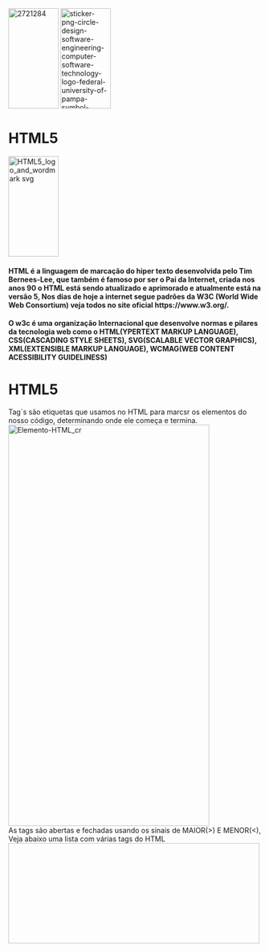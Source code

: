 <div id="readme style="width: 100; height="200"; margin: 0 auto; border: 1px solid black; text-align: center;">  
<div id="imagem1"> 
      <img width="100" height="200" alt="2721284" src="https://github.com/user-attachments/assets/0cb82e3e-bc3b-408f-ab67-25c6bcd3ade0" /> 
      <img width="100" height="200" alt="sticker-png-circle-design-software-engineering-computer-software-technology-logo-federal-university-of-pampa-symbol-microsoft-azure" src="https://github.com/user-attachments/assets/1d6f5033-2aef-49df-be90-7402a2b371aa" />    </div> 
      <div id="textos">
      <h1> HTML5 </h1>
      <img width="100" height="200" alt="HTML5_logo_and_wordmark svg" src="https://github.com/user-attachments/assets/3814711d-a52a-485c-8d93-ced5c2ba877b" />
      <h4> HTML é a linguagem de marcação do hiper texto desenvolvida pelo Tim Bernees-Lee, que também é famoso por ser o Pai da Internet, criada nos anos 90 o HTML está sendo atualizado e aprimorado e atualmente está na versão 5,
      Nos dias de hoje a internet segue padrões da W3C (World Wide Web Consortium) veja todos no site oficial https://www.w3.org/.</h4>  
      <h4> O w3c é uma organização Internacional que desenvolve normas e pilares da tecnologia web como o HTML(YPERTEXT MARKUP LANGUAGE), CSS(CASCADING STYLE SHEETS), SVG(SCALABLE VECTOR GRAPHICS), XML(EXTENSIBLE MARKUP LANGUAGE), WCMAG(WEB CONTENT ACESSIBILITY GUIDELINESS)
      </h4>
            <h1> HTML5 </h1>
            <p> Tag´s são etiquetas que usamos no HTML para marcsr os elementos do nosso código, determinando onde ele começa e termina. 
                  <br/>
            <img <img width="400" height="800" alt="Elemento-HTML_cr" src="https://github.com/user-attachments/assets/c470b677-cec5-4c84-b610-265ec7ef25ef" />
                  <br/>
              As tags são abertas e fechadas usando os sinais de MAIOR(>) E MENOR(<), Veja abaixo uma lista com várias tags do HTML 
             <img width="500" height="200" ![R](https://github.com/user-attachments/assets/b09294d6-2038-4342-b0c9-d00ef6d9362f) />
            </p>
      </div>    
</div> 












